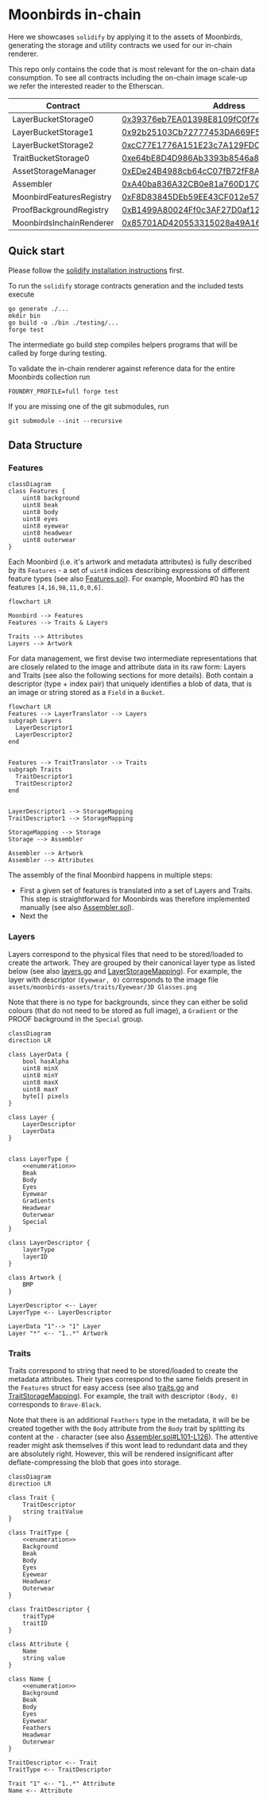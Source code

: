 # Moonbirds in-chain

Here we showcases `solidify` by applying it to the assets of Moonbirds, generating the storage and utility contracts we used for our in-chain renderer.

This repo only contains the code that is most relevant for the on-chain data consumption.
To see all contracts including the on-chain image scale-up we refer the interested reader to the Etherscan.

| Contract                 | Address                                                                                                               |
| ------------------------ | --------------------------------------------------------------------------------------------------------------------- |
| LayerBucketStorage0      | [0x39376eb7EA01398E8109fC0f7e8B48C888F2c435](https://etherscan.io/address/0x39376eb7EA01398E8109fC0f7e8B48C888F2c435) |
| LayerBucketStorage1      | [0x92b25103Cb72777453DA669F5c18C0B984ecE509](https://etherscan.io/address/0x92b25103Cb72777453DA669F5c18C0B984ecE509) |
| LayerBucketStorage2      | [0xcC77E1776A151E23c7A129FDC77FE4367928a178](https://etherscan.io/address/0xcC77E1776A151E23c7A129FDC77FE4367928a178) |
| TraitBucketStorage0      | [0xe64bE8D4D986Ab3393b8546a858F011BB12D87F7](https://etherscan.io/address/0xe64bE8D4D986Ab3393b8546a858F011BB12D87F7) |
| AssetStorageManager      | [0xEDe24B4988cb64cC07fB72fF8AE71Bd8bB031b70](https://etherscan.io/address/0xEDe24B4988cb64cC07fB72fF8AE71Bd8bB031b70) |
| Assembler                | [0xA40ba836A32CB0e81a760D170BE5e29533f76e6f](https://etherscan.io/address/0xA40ba836A32CB0e81a760D170BE5e29533f76e6f) |
| MoonbirdFeaturesRegistry | [0xF8D83845DEb59EE43CF012e57731209A472baF8c](https://etherscan.io/address/0xF8D83845DEb59EE43CF012e57731209A472baF8c) |
| ProofBackgroundRegistry  | [0xB1499A80024Ff0c3AF27D0af125b0F838153D96c](https://etherscan.io/address/0xB1499A80024Ff0c3AF27D0af125b0F838153D96c) |
| MoonbirdsInchainRenderer | [0x85701AD420553315028a49A16f078D5FF62F4762](https://etherscan.io/address/0x85701AD420553315028a49A16f078D5FF62F4762) |


## Quick start

Please follow the [solidify installation instructions](https://github.com/proofxyz/solidify#getting-started) first.

To run the `solidify` storage contracts generation and the included tests execute

```
go generate ./...
mkdir bin
go build -o ./bin ./testing/...
forge test
```

The intermediate go build step compiles helpers programs that will be called by forge during testing.

To validate the in-chain renderer against reference data for the entire Moonbirds collection run

```
FOUNDRY_PROFILE=full forge test
```

If you are missing one of the git submodules, run
```
git submodule --init --recursive
```

## Data Structure

### Features

```mermaid
classDiagram 
class Features {
    uint8 background
    uint8 beak
    uint8 body
    uint8 eyes
    uint8 eyewear
    uint8 headwear
    uint8 outerwear
}
```

Each Moonbird (i.e. it's artwork and metadata attributes) is fully described by its `Features` - a set of `uint8` indices describing expressions of different feature types (see also [Features.sol](./src/gen/Features.sol)).
For example, Moonbird #0 has the features `[4,16,98,11,0,0,6]`.

```mermaid
flowchart LR

Moonbird --> Features
Features --> Traits & Layers

Traits --> Attributes
Layers --> Artwork
```

For data management, we first devise two intermediate representations that are closely related to the image and attribute data in its raw form: Layers and Traits (see also the following sections for more details).
Both contain a descriptor (type + index pair) that uniquely identifies a blob of data, that is an image or string stored as a `Field` in a `Bucket`.

```mermaid
flowchart LR
Features --> LayerTranslator --> Layers
subgraph Layers
  LayerDescriptor1
  LayerDescriptor2
end


Features --> TraitTranslator --> Traits
subgraph Traits
  TraitDescriptor1
  TraitDescriptor2
end


LayerDescriptor1 --> StorageMapping
TraitDescriptor1 --> StorageMapping

StorageMapping --> Storage
Storage --> Assembler

Assembler --> Artwork
Assembler --> Attributes
```

The assembly of the final Moonbird happens in multiple steps:
- First a given set of features is translated into a set of Layers and Traits. This step is straightforward for Moonbirds was therefore implemented manually (see also [Assembler.sol](./src/Assembler.sol)).
- Next the 

### Layers

Layers correspond to the physical files that need to be stored/loaded to create the artwork.
They are grouped by their canonical layer type as listed below (see also [layers.go](./solidifier/layers.go) and [LayerStorageMapping](./src/gen/LayerStorageMapping.sol)).
For example, the layer with descriptor `(Eyewear, 0)` corresponds to the image file `assets/moonbirds-assets/traits/Eyewear/3D Glasses.png`

Note that there is no type for backgrounds, since they can either be solid colours (that do not need to be stored as full image), a `Gradient` or the PROOF background in the `Special` group.

```mermaid
classDiagram
direction LR

class LayerData {
    bool hasAlpha
    uint8 minX
    uint8 minY
    uint8 maxX
    uint8 maxY
    byte[] pixels
}

class Layer {
    LayerDescriptor
    LayerData
}


class LayerType {
    <<enumeration>>
    Beak
    Body
    Eyes
    Eyewear
    Gradients
    Headwear
    Outerwear
    Special
}

class LayerDescriptor {
    layerType
    layerID
}

class Artwork {
    BMP
}

LayerDescriptor <-- Layer
LayerType <-- LayerDescriptor

LayerData "1"--> "1" Layer
Layer "*" <-- "1..*" Artwork
```


### Traits

Traits correspond to string that need to be stored/loaded to create the metadata attributes.
Their types correspond to the same fields present in the `Features` struct for easy access (see also [traits.go](./solidifier/traits.go) and [TraitStorageMapping](./src/gen/TraitStorageMapping.sol)).
For example, the trait with descriptor `(Body, 0)` corresponds to `Brave-Black`.  

Note that there is an additional `Feathers` type in the metadata, it will be be created together with the `Body` attribute from the `Body` trait by splitting its content at the `-` character (see also [Assembler.sol#L101-L126](./src/Assembler.sol#L101-L126)).
The attentive reader might ask themselves if this wont lead to redundant data and they are absolutely right.
However, this will be rendered insignificant after deflate-compressing the blob that goes into storage. 


```mermaid
classDiagram 
direction LR

class Trait {
    TraitDescriptor
    string traitValue
}

class TraitType {
    <<enumeration>>
    Background
    Beak
    Body
    Eyes
    Eyewear
    Headwear
    Outerwear
}

class TraitDescriptor {
    traitType
    traitID
}

class Attribute {
    Name
    string value
}

class Name {
    <<enumeration>> 
    Background
    Beak
    Body
    Eyes
    Eyewear
    Feathers
    Headwear
    Outerwear
}

TraitDescriptor <-- Trait
TraitType <-- TraitDescriptor

Trait "1" <-- "1..*" Attribute
Name <-- Attribute
```





